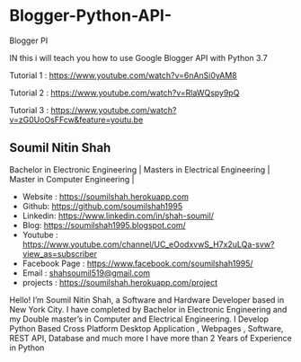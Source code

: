 # Blogger-Python-API-
Blogger PI 

IN this i will teach you how to use Google Blogger API with Python 3.7

Tutorial 1 : https://www.youtube.com/watch?v=6nAnSi0yAM8

Tutorial 2 : https://www.youtube.com/watch?v=RlaWQspy9pQ

Tutorial 3 : https://www.youtube.com/watch?v=zG0UoOsFFcw&feature=youtu.be


## Soumil Nitin Shah 
Bachelor in Electronic Engineering |
Masters in Electrical Engineering | 
Master in Computer Engineering |

* Website : https://soumilshah.herokuapp.com
* Github: https://github.com/soumilshah1995
* Linkedin: https://www.linkedin.com/in/shah-soumil/
* Blog: https://soumilshah1995.blogspot.com/
* Youtube : https://www.youtube.com/channel/UC_eOodxvwS_H7x2uLQa-svw?view_as=subscriber
* Facebook Page : https://www.facebook.com/soumilshah1995/
* Email : shahsoumil519@gmail.com
* projects : https://soumilshah.herokuapp.com/project


Hello! I’m Soumil Nitin Shah, a Software and Hardware Developer based in New York City. I have completed by Bachelor in Electronic Engineering and my Double master’s in Computer and Electrical Engineering. I Develop Python Based Cross Platform Desktop Application , Webpages , Software, REST API, Database and much more I have more than 2 Years of Experience in Python


